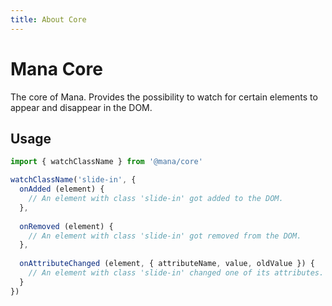 ```yaml
---
title: About Core
---
```


# Mana Core

The core of Mana. Provides the possibility to watch for certain elements to appear and disappear in the DOM.

## Usage

~~~ js
import { watchClassName } from '@mana/core'

watchClassName('slide-in', {
  onAdded (element) {
    // An element with class 'slide-in' got added to the DOM.
  },
  
  onRemoved (element) {
    // An element with class 'slide-in' got removed from the DOM.
  },
  
  onAttributeChanged (element, { attributeName, value, oldValue }) {
    // An element with class 'slide-in' changed one of its attributes.
  }
})
~~~